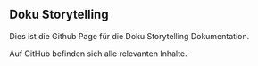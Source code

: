 ## Doku Storytelling

Dies ist die Github Page für die Doku Storytelling Dokumentation.

Auf GitHub befinden sich alle relevanten Inhalte.


